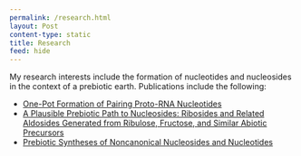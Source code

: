 ```yaml
---
permalink: /research.html
layout: Post
content-type: static
title: Research
feed: hide
---
```


My research interests include the formation of nucleotides and nucleosides in the context of a prebiotic earth. Publications include the following:

- [One-Pot Formation of Pairing Proto-RNA Nucleotides](note/One-Pot-Formation-of-Pairing-Proto-Nucleotides.html)
- [A Plausible Prebiotic Path to Nucleosides: Ribosides and Related Aldosides Generated from Ribulose, Fructose, and Similar Abiotic Precursors
](note/Ketose-Sugars-and-Nucleoside-Formation.html)
- [Prebiotic Syntheses of Noncanonical Nucleosides and Nucleotides
](note/Prebiotic-Noncanonical-Nucleoside-Formation.html)